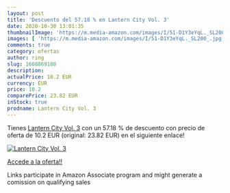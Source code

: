 ```yaml
---
layout: post
title: 'Descuento del 57.18 % en Lantern City Vol. 3'
date: 2020-10-30 13:01:35
thumbnailImage: 'https://m.media-amazon.com/images/I/51-D1Y3eYqL._SL200_.jpg'
images: [ 'https://m.media-amazon.com/images/I/51-D1Y3eYqL._SL200_.jpg' ]
comments: true
category: ofertas
author: ring
slug: 1608869180
description:
actualPrice: 10.2 EUR
currency: EUR
price: 10.2
comparePrice: 23.82 EUR
inStock: true
prodname: Lantern City Vol. 3
---
```


Tienes [Lantern City Vol. 3](https://www.amazon.es/dp/1608869180/?tag=tolees-21) con un 57.18 % de descuento con precio de oferta de 10.2 EUR (original: 23.82 EUR) en el siguiente enlace!

[![Lantern City Vol. 3](https://m.media-amazon.com/images/I/51-D1Y3eYqL._SL200_.jpg)](https://www.amazon.es/dp/1608869180/?tag=tolees-21)

[Accede a la oferta!!](https://www.amazon.es/dp/1608869180/?tag=tolees-21)

Links participate in Amazon Associate program and might generate a comission on qualifying sales


